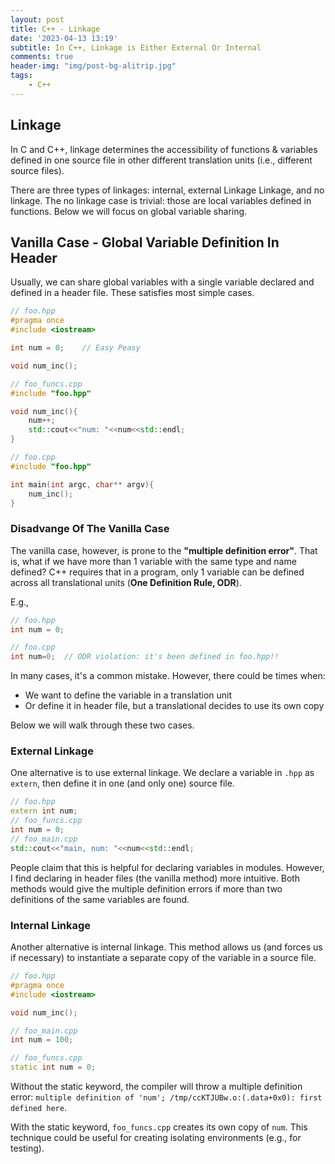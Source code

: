 ```yaml
---
layout: post
title: C++ - Linkage
date: '2023-04-13 13:19'
subtitle: In C++, Linkage is Either External Or Internal
comments: true
header-img: "img/post-bg-alitrip.jpg"
tags:
    - C++
---
```

## Linkage

In C and C++, linkage determines the accessibility of functions & variables defined in one source file in other different translation units (i.e., different source files).

There are three types of linkages: internal, external Linkage Linkage, and no linkage. The no linkage case is trivial: those are local variables defined in functions. Below we will focus on global variable sharing.

## Vanilla Case - Global Variable Definition In Header

Usually, we can share global variables with a single variable declared and defined in a header file. These satisfies most simple cases.

```cpp
// foo.hpp
#pragma once
#include <iostream>

int num = 0;    // Easy Peasy

void num_inc();

// foo_funcs.cpp
#include "foo.hpp"

void num_inc(){
    num++;
    std::cout<<"num: "<<num<<std::endl;
}

// foo.cpp
#include "foo.hpp"

int main(int argc, char** argv){
    num_inc();
}
```

### Disadvange Of The Vanilla Case

The vanilla case, however, is prone to the **"multiple definition error"**. That is, what if we have more than 1 variable with the same type and name defined? C++ requires that in a program, only 1 variable can be defined across all translational units (**One Definition Rule, ODR**). 

E.g.,

```cpp
// foo.hpp
int num = 0;

// foo.cpp
int num=0;  // ODR violation: it's been defined in foo.hpp!!
```

In many cases, it's a common mistake. However, there could be times when:

- We want to define the variable in a translation unit
- Or define it in header file, but a translational decides to use its own copy

Below we will walk through these two cases.

### External Linkage

One alternative is to use external linkage. We declare a variable in `.hpp` as `extern`, then define it in one (and only one) source file.

```cpp
// foo.hpp
extern int num;
// foo_funcs.cpp
int num = 0; 
// foo_main.cpp
std::cout<<"main, num: "<<num<<std::endl;
```

People claim that this is helpful for declaring variables in modules. However, I find declaring in header files (the vanilla method) more intuitive. Both methods would give the multiple definition errors if more than two definitions of the same variables are found.

### Internal Linkage

Another alternative is internal linkage. This method allows us (and forces us if necessary) to instantiate a separate copy of the variable in a source file.

```cpp
// foo.hpp
#pragma once
#include <iostream>

void num_inc();

// foo_main.cpp
int num = 100;

// foo_funcs.cpp
static int num = 0; 
```

Without the static keyword, the compiler will throw a multiple definition error: `multiple definition of 'num'; /tmp/ccKTJUBw.o:(.data+0x0): first defined here`.

With the static keyword, `foo_funcs.cpp` creates its own copy of `num`. This technique could be useful for creating isolating environments (e.g., for testing).